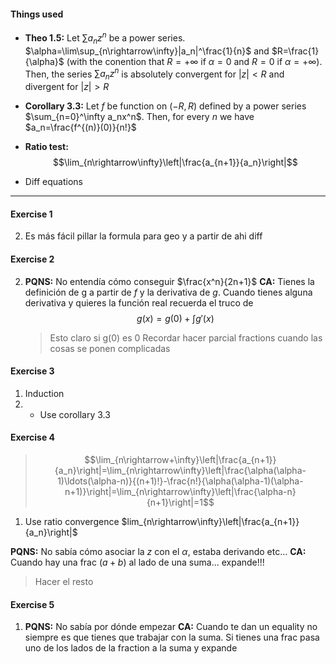 #### Things used

- **Theo 1.5:** Let $\sum a_nz^n$ be a power series. $\alpha=\lim\sup_{n\rightarrow\infty}|a_n|^\frac{1}{n}$ and $R=\frac{1}{\alpha}$ (with the conention that $R=+\infty$ if $\alpha=0$ and $R=0$ if $\alpha=+\infty$). Then, the series $\sum a_nz^n$ is absolutely convergent for $|z|\lt R$ and divergent for $|z|\gt R$

- **Corollary 3.3:** Let $f$ be function on $(-R,R)$ defined by a power series $\sum_{n=0}^\infty a_nx^n$. Then, for every $n$ we have $a_n=\frac{f^{(n)}(0)}{n!}$

- **Ratio test:** $$\lim_{n\rightarrow\infty}\left|\frac{a_{n+1}}{a_n}\right|$$

- Diff equations 
---

#### Exercise 1
2. Es más fácil pillar la formula para geo y a partir de ahi diff

#### Exercise 2
2. **PQNS:** No entendía cómo conseguir $\frac{x^n}{2n+1}$
    **CA:** Tienes la definición de g a partir de $f$ y la derivativa de $g$. Cuando tienes alguna derivativa y quieres la función real recuerda el truco de
    $$g(x)=g(0)+\int g'(x)$$
    > Esto claro si g(0) es 0
    Recordar hacer parcial fractions cuando las cosas se ponen complicadas

#### Exercise 3
1. Induction
2. - Use corollary 3.3

#### Exercise 4
> $$\lim_{n\rightarrow+\infty}\left|\frac{a_{n+1}}{a_n}\right|=\lim_{n\rightarrow\infty}\left|\frac{\alpha(\alpha-1)\ldots(\alpha-n)}{(n+1)!}-\frac{n!}{\alpha(\alpha-1)(\alpha-n+1)}\right|=\lim_{n\rightarrow\infty}\left|\frac{\alpha-n}{n+1}\right|=1$$
1. Use ratio convergence $lim_{n\rightarrow\infty}\left|\frac{a_{n+1}}{a_n}\right|$

**PQNS:** No sabía cómo asociar la $z$ con el $\alpha$, estaba derivando etc...
**CA:** Cuando hay una frac $(a+b)$ al lado de una suma... expande!!!
> Hacer el resto
#### Exercise 5
1. **PQNS:** No sabía por dónde empezar
**CA:** Cuando te dan un equality no siempre es que tienes que trabajar con la suma. Si tienes una frac pasa uno de los lados de la fraction a la suma y expande